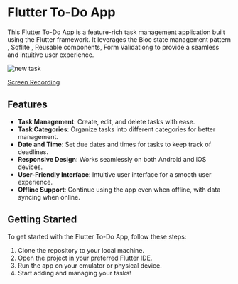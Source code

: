 # Flutter To-Do App

This Flutter To-Do App is a feature-rich task management application built using the Flutter framework. It leverages the Bloc state management pattern , Sqflite , Reusable components, Form Validationg
 to provide a seamless and intuitive user experience.

 ![new task](https://github.com/mennashaban/To-Do-App/assets/113766567/a14b025c-d548-46e5-9216-ada276b2aae3)

[Screen Recording](https://photos.app.goo.gl/F6oCRUkfCrwGisso7)

## Features

- **Task Management**: Create, edit, and delete tasks with ease.
- **Task Categories**: Organize tasks into different categories for better management.
- **Date and Time**: Set due dates and times for tasks to keep track of deadlines.
- **Responsive Design**: Works seamlessly on both Android and iOS devices.
- **User-Friendly Interface**: Intuitive user interface for a smooth user experience.
- **Offline Support**: Continue using the app even when offline, with data syncing when online.



## Getting Started

To get started with the Flutter To-Do App, follow these steps:

1. Clone the repository to your local machine.
2. Open the project in your preferred Flutter IDE.
3. Run the app on your emulator or physical device.
4. Start adding and managing your tasks!

